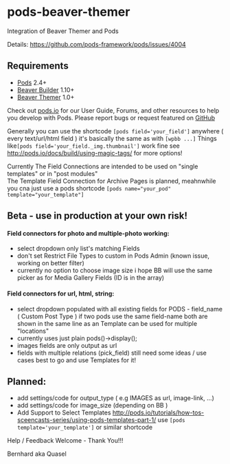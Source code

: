 # pods-beaver-themer
Integration of Beaver Themer and Pods 

Details:
https://github.com/pods-framework/pods/issues/4004

## Requirements

* [Pods](http://pods.io/) 2.4+
* [Beaver Builder](https://www.wpbeaverbuilder.com) 1.10+
* [Beaver Themer](https://www.wpbeaverbuilder.com) 1.0+

Check out [pods.io](http://pods.io/) for our User Guide, Forums, and other resources to help you develop with Pods.
Please report bugs or request featured on [GitHub](https://github.com/quasel/pods-beaver-themer/issues)

Generally you can use the shortcode `[pods field='your_field']` anywhere ( every text/url/html field ) it's basically the same as with `[wpbb ...]`
Things like`[pods field='your_field._img.thumbnail']` work fine see http://pods.io/docs/build/using-magic-tags/ for more options!

Currently The Field Connections are intended to be used on "single templates" or in "post modules"  
The Template Field Connection for Archive Pages is planned, meahnwhile you cna just use a pods shortcode `[pods name="your_pod" template="your_template"]`

## Beta - use in production at your own risk!

#### Field connectors for photo and multiple-photo working:
- select dropdown only list's matching Fields 
- don't set Restrict File Types to custom in Pods Admin (known issue, working on better filter)
- currently no option to choose image size i hope BB will use the same picker as for Media Gallery Fields (ID is in the array)


#### Field connectors for url, html, string:
- select dropdown populated with all existing fields for PODS - field_name ( Custom Post Type ) if two pods use the same field-name both are shown in the same line as an Template can be used for multiple "locations"
- currently uses just plain pods()->display();
- images fields are only output as url 
- fields with multiple relations (pick_field) still need some ideas / use cases best to go and use Templates for it!


## Planned:
- add settings/code for output_type ( e.g IMAGES as url, image-link, ...)
- add settings/code for image_size (depending on BB )
- Add Support to Select Templates http://pods.io/tutorials/how-tos-sceencasts-series/using-pods-templates-part-1/  use `[pods template='your_template']` or similar shortcode



Help / Feedback Welcome - Thank You!!!

Bernhard aka Quasel
